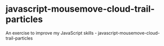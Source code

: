 # javascript-mousemove-cloud-trail-particles
An exercise to improve my JavaScript skills - javascript-mousemove-cloud-trail-particles
